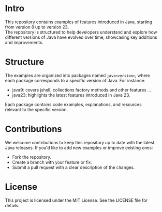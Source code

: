 # Intro

This repository contains examples of features introduced in Java, starting from version 8 up to version 23.   
The repository is structured to help developers understand and explore how different versions of Java have evolved over time, showcasing key additions and improvements.

# Structure
The examples are organized into packages named `java<version>`, where each package corresponds to a specific version of Java. For instance:
- java9: covers jshell, collections factory methods and other features
...
- java23: highlights the latest features introduced in Java 23.

Each package contains code examples, explanations, and resources relevant to the specific version.

# Contributions

We welcome contributions to keep this repository up to date with the latest Java releases. 
If you'd like to add new examples or improve existing ones:
- Fork the repository.
- Create a branch with your feature or fix.
- Submit a pull request with a clear description of the changes.

# License
This project is licensed under the MIT License. See the LICENSE file for details.